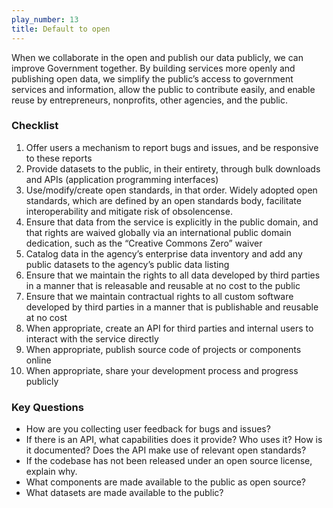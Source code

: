 ```yaml
---
play_number: 13
title: Default to open
---
```


When we collaborate in the open and publish our data publicly, we can improve Government together. By building services more openly and publishing open data, we simplify the public’s access to government services and information, allow the public to contribute easily, and enable reuse by entrepreneurs, nonprofits, other agencies, and the public.

### Checklist
1. Offer users a mechanism to report bugs and issues, and be responsive to these reports
2. Provide datasets to the public, in their entirety, through bulk downloads and APIs (application programming interfaces)
3. Use/modify/create open standards, in that order. Widely adopted open standards, which are defined by an open standards body, facilitate interoperability and mitigate risk of obsolencense. 
4. Ensure that data from the service is explicitly in the public domain, and that rights are waived globally via an international public domain dedication, such as the “Creative Commons Zero” waiver
5. Catalog data in the agency’s enterprise data inventory and add any public datasets to the agency’s public data listing
6. Ensure that we maintain the rights to all data developed by third parties in a manner that is releasable and reusable at no cost to the public
7. Ensure that we maintain contractual rights to all custom software developed by third parties in a manner that is publishable and reusable at no cost
8. When appropriate, create an API for third parties and internal users to interact with the service directly
9. When appropriate, publish source code of projects or components online
10. When appropriate, share your development process and progress publicly

### Key Questions
- How are you collecting user feedback for bugs and issues?
- If there is an API, what capabilities does it provide? Who uses it? How is it documented? Does the API make use of relevant open standards?
- If the codebase has not been released under an open source license, explain why.
- What components are made available to the public as open source?
- What datasets are made available to the public?
